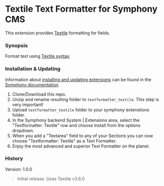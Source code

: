 # Textile Text Formatter for Symphony CMS

This extension provides [Textile](https://github.com/textile/php-textile) formatting for fields.

### Synopsis

Format text using [Textile syntax](https://txstyle.org).

### Installation & Updating

Information about [installing and updating extensions](http://getsymphony.com/learn/tasks/view/install-an-extension/) can be found in the [Symphony documentation](http://getsymphony.com/learn/).

1. Clone/Download this repo.
2. Unzip and rename resulting folder to `textformatter_textile`. This step is very important!
3. Upload `textformatter_textile` folder to your symphony extenstions folder.
4. In the Symphony backend System | Extensions area, select the "Textformatter: Textile" row and choose Install from the options dropdown.
5. When you add a "Textarea" field to any of your Sections you can now choose "Textformatter: Textile" as a Text Formatter.
6. Enjoy the most advanced and superior Text Formatter on the planet.

### History

Version: 1.0.0

> Initial release. Uses Textile v3.6.0
